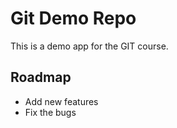 # Git Demo Repo
This is a demo app for the GIT course.

## Roadmap
 * Add new features
 * Fix the bugs